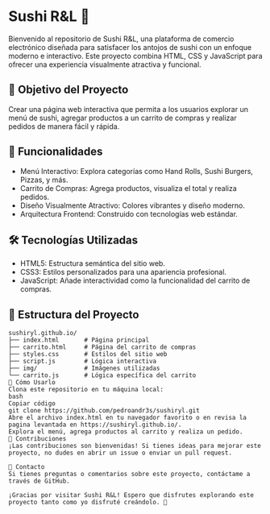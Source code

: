 # Sushi R&L 🍣

Bienvenido al repositorio de Sushi R&L, una plataforma de comercio electrónico diseñada para satisfacer los antojos de sushi con un enfoque moderno e interactivo. Este proyecto combina HTML, CSS y JavaScript para ofrecer una experiencia visualmente atractiva y funcional.


## 🎯 Objetivo del Proyecto

Crear una página web interactiva que permita a los usuarios explorar un menú de sushi, agregar productos a un carrito de compras y realizar pedidos de manera fácil y rápida.


## 🚀 Funcionalidades

- Menú Interactivo: Explora categorías como Hand Rolls, Sushi Burgers, Pizzas, y más.
- Carrito de Compras: Agrega productos, visualiza el total y realiza pedidos.
- Diseño Visualmente Atractivo: Colores vibrantes y diseño moderno.
- Arquitectura Frontend: Construido con tecnologías web estándar.



## 🛠️ Tecnologías Utilizadas

- HTML5: Estructura semántica del sitio web.
- CSS3: Estilos personalizados para una apariencia profesional.
- JavaScript: Añade interactividad como la funcionalidad del carrito de compras.



## 📂 Estructura del Proyecto

```plaintext
sushiryl.github.io/
├── index.html       # Página principal
├── carrito.html     # Página del carrito de compras
├── styles.css       # Estilos del sitio web
├── script.js        # Lógica interactiva
├── img/             # Imágenes utilizadas
└── carrito.js       # Lógica específica del carrito
🌟 Cómo Usarlo
Clona este repositorio en tu máquina local:
bash
Copiar código
git clone https://github.com/pedroandr3s/sushiryl.git
Abre el archivo index.html en tu navegador favorito o en revisa la pagina levantada en https://sushiryl.github.io/.
Explora el menú, agrega productos al carrito y realiza un pedido.
🤝 Contribuciones
¡Las contribuciones son bienvenidas! Si tienes ideas para mejorar este proyecto, no dudes en abrir un issue o enviar un pull request.

📧 Contacto
Si tienes preguntas o comentarios sobre este proyecto, contáctame a través de GitHub.

¡Gracias por visitar Sushi R&L! Espero que disfrutes explorando este proyecto tanto como yo disfruté creándolo. 🍣
